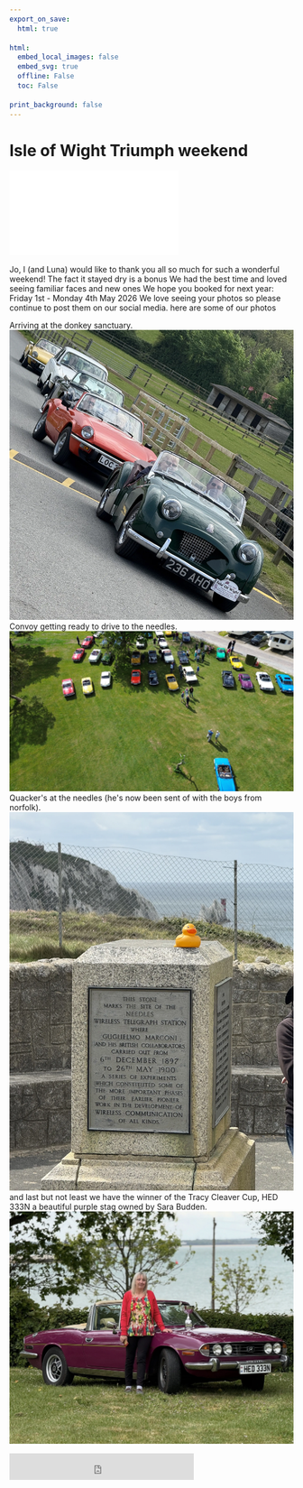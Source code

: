 ```yaml
---
export_on_save:
  html: true

html:
  embed_local_images: false
  embed_svg: true
  offline: False
  toc: False

print_background: false
---
```


# Isle of Wight Triumph weekend

![menubar](/dev/menubar.md)

Jo, I (and Luna) would like to thank you all so much for such a wonderful weekend! The fact it stayed dry is a bonus We had the best time and loved seeing familiar faces and new ones
We hope you booked for next year:
Friday 1st - Monday 4th May 2026
We love seeing your photos so please continue to post them on our social media.
here are some of our photos

Arriving at the donkey sanctuary.
![donkey](/assets/25/donkey.webp)
Convoy getting ready to drive to the needles.
![drone](/assets/25/drone.webp)
Quacker's at the needles (he's now been sent of with the boys from norfolk).
![quackers](/assets/25/quack.webp)
and last but not least we have the winner of the Tracy Cleaver Cup, HED 333N a beautiful purple stag owned by Sara Budden.
![winner](/assets/25/winner.webp)

<iframe src="https://free.timeanddate.com/countdown/i96aulz5/n2478/cf12/cm0/cu2/ct0/cs1/cac000/co1/cr0/ss0/cac000/cpc000/pcfff/tcfff/fs100/tatTime%20until%20IOW%20TSSC%20Triumph%20Weekend/tac000/tptTime%20since%20Event%20started%20in/tpc000/iso2026-05-01T16:00:00" allowtransparency="true" frameborder="0" width="327" height="47"></iframe>
